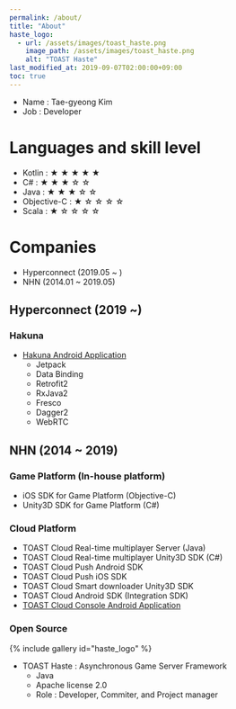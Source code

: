```yaml
---
permalink: /about/
title: "About"
haste_logo:
  - url: /assets/images/toast_haste.png
    image_path: /assets/images/toast_haste.png
    alt: "TOAST Haste"
last_modified_at: 2019-09-07T02:00:00+09:00
toc: true
---
```


- Name : Tae-gyeong Kim
- Job : Developer

# Languages and skill level
- Kotlin : ★ ★ ★ ★ ★
- C# : ★ ★ ★ ☆ ☆ 
- Java : ★ ★ ★ ☆ ☆
- Objective-C : ★ ☆ ☆ ☆ ☆
- Scala : ★ ☆ ☆ ☆ ☆

# Companies
- Hyperconnect (2019.05 ~ )
- NHN (2014.01 ~ 2019.05)

## Hyperconnect (2019 ~)

### Hakuna
- [Hakuna Android Application](https://play.google.com/store/apps/details?id=com.movefastcompany.bora)
    - Jetpack
    - Data Binding
    - Retrofit2
    - RxJava2
    - Fresco
    - Dagger2
    - WebRTC

## NHN (2014 ~ 2019)

### Game Platform (In-house platform)
- iOS SDK for Game Platform (Objective-C)
- Unity3D SDK for Game Platform (C#)

### Cloud Platform
- TOAST Cloud Real-time multiplayer Server (Java)
- TOAST Cloud Real-time multiplayer Unity3D SDK (C#)
- TOAST Cloud Push Android SDK
- TOAST Cloud Push iOS SDK
- TOAST Cloud Smart downloader Unity3D SDK
- TOAST Cloud Android SDK (Integration SDK)
- [TOAST Cloud Console Android Application](https://play.google.com/store/apps/details?id=com.nhn.toast.console)

### Open Source
{% include gallery id="haste_logo" %}
- TOAST Haste : Asynchronous Game Server Framework
    - Java
    - Apache license 2.0
    - Role : Developer, Commiter, and Project manager
